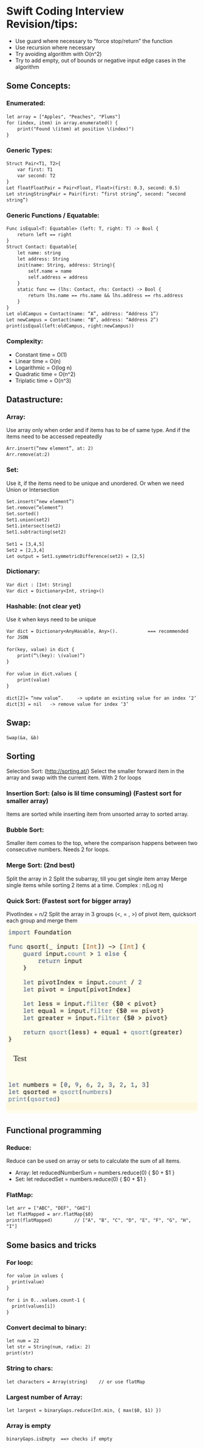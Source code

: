 # Swift Coding Interview Revision/tips:

- Use guard where necessary to “force stop/return” the function 
- Use recursion where necessary
- Try avoiding algorithm with O(n^2)
- Try to add empty, out of bounds or negative input edge cases in the algorithm

## Some Concepts:
### Enumerated:
```
let array = ["Apples", "Peaches", "Plums"]
for (index, item) in array.enumerated() {
    print("Found \(item) at position \(index)")
}
```

### Generic Types:
```
Struct Pair<T1, T2>{
	var first: T1
	var second: T2
}
Let floatFloatPair = Pair<Float, Float>(first: 0.3, second: 0.5)
Let stringStringPair = Pair(first: “first string”, second: “second string”)
```

### Generic Functions / Equatable:
```
Func isEqual<T: Equatable> (left: T, right: T) -> Bool {
	return left == right
}
Struct Contact: Equatable{
	let name: string
	let address: String
	init(name: String, address: String){
		self.name = name
		self.address = address
	}
	static func == (lhs: Contact, rhs: Contact) -> Bool {
		return lhs.name == rhs.name && lhs.address == rhs.address 
	}
}
Let oldCampus = Contact(name: “A”, address: “Address 1”)
Let newCampus = Contact(name: “B”, address: “Address 2”)
print(isEqual(left:oldCampus, right:newCampus))
```

### Complexity:
- Constant time = O(1)
- Linear time = O(n)
- Logarithmic = O(log n)
- Quadratic time = O(n^2)
- Triplatic time = O(n^3)

## Datastructure:
### Array:
Use array only when order and if items has to be of same type. And if the items need to be accessed repeatedly
```
Arr.insert(“new element”, at: 2)
Arr.remove(at:2)
```

### Set:
Use it, if the items need to be unique and unordered. Or when we need Union or Intersection

```
Set.insert(“new element”)
Set.remove(”element”)
Set.sorted()
Set1.union(set2)
Set1.intersect(set2)
Set1.subtracting(set2)

Set1 = [3,4,5]
Set2 = [2,3,4]
Let output = Set1.symmetricDifference(set2) = [2,5]
```

### Dictionary:
```
Var dict : [Int: String]
Var dict = Dictionary<Int, string>()
```


### Hashable: (not clear yet)
Use it when keys need to be unique
```
Var dict = Dictionary<AnyHasable, Any>().           === recommended for JSON

for(key, value) in dict {
	print(“\(key): \(value)”)
}

For value in dict.values {
	print(value)
}

dict[2]= “new value”.     -> update an existing value for an index ‘2’
dict[3] = nil   -> remove value for index ‘3’
```

## Swap:
```
Swap(&a, &b)
```

## Sorting
Selection Sort: (http://sorting.at/) Select the smaller forward item in the array and swap with the current item. With 2 for loops

### Insertion Sort: (also is lil time consuming) (Fastest sort for smaller array)
Items are sorted while inserting item from unsorted array to sorted array.

### Bubble Sort: 
Smaller item comes to the top, where the comparison happens between two consecutive numbers. Needs 2 for loops.

### Merge Sort: (2nd best)
Split the array in 2
Split the subarray, till you get single item array
Merge single items while sorting 2 items at a time. Complex : n(Log n)

### Quick Sort: (Fastest sort for bigger array)
PivotIndex = n/2
Split the array in 3 groups (<, = , >) of pivot item, quicksort each group and merge them
![Image of Quicksort snippet](https://github.com/SatishBirajdar/SwiftCodingInterviewTips/blob/master/import%20Foundation.png)

## Functional programming
### Reduce:
Reduce can be used on array or sets to calculate the sum of all items.
- Array: let reducedNumberSum = numbers.reduce(0) { $0 + $1 }
- Set: let reducedSet = numbers.reduce(0) { $0 + $1 }

### FlatMap:
```
let arr = ["ABC", "DEF", "GHI"]
let flatMapped = arr.flatMap{$0}
print(flatMapped)        // ["A", "B", "C", "D", "E", "F", "G", "H", "I"]
```
## Some basics and tricks
### For loop:
```
for value in values {
  print(value)
}

for i in 0...values.count-1 {
  print(values[i])
}
```
### Convert decimal to binary:
```
let num = 22
let str = String(num, radix: 2)
print(str)
```

### String to chars:
```
let characters = Array(string)    // or use flatMap
```
### Largest number of Array:
```
let largest = binaryGaps.reduce(Int.min, { max($0, $1) })
```
### Array is empty
```
binaryGaps.isEmpty  ==> checks if empty
```
